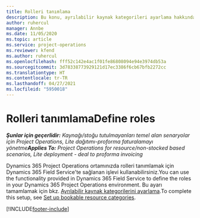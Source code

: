 ```yaml
---
title: Rolleri tanımlama
description: Bu konu, ayrılabilir kaynak kategorileri ayarlama hakkında bilgiler için bir bağlantı sağlar.
author: ruhercul
manager: Annbe
ms.date: 11/05/2020
ms.topic: article
ms.service: project-operations
ms.reviewer: kfend
ms.author: ruhercul
ms.openlocfilehash: fff52c142e4ac1f01fe86808094e94e3974db53a
ms.sourcegitcommit: 3d78338773929121d17ec3386f6cb67bfb2272cc
ms.translationtype: HT
ms.contentlocale: tr-TR
ms.lasthandoff: 04/27/2021
ms.locfileid: "5950018"
---
```

# <a name="define-roles"></a><span data-ttu-id="79c78-103">Rolleri tanımlama</span><span class="sxs-lookup"><span data-stu-id="79c78-103">Define roles</span></span>

<span data-ttu-id="79c78-104">_**Şunlar için geçerlidir:** Kaynağı/stoğu tutulmayanları temel alan senaryolar için Project Operations, Lite dağıtımı-proforma faturalamayı yönetme_</span><span class="sxs-lookup"><span data-stu-id="79c78-104">_**Applies To:** Project Operations for resource/non-stocked based scenarios, Lite deployment - deal to proforma invoicing_</span></span>

<span data-ttu-id="79c78-105">Dynamics 365 Project Operations ortamınızda rolleri tanımlamak için Dynamics 365 Field Service'te sağlanan işlevi kullanabilirsiniz.</span><span class="sxs-lookup"><span data-stu-id="79c78-105">You can use the functionality provided in Dynamics 365 Field Service to define the roles in your Dynamics 365 Project Operations environment.</span></span> <span data-ttu-id="79c78-106">Bu ayarı tamamlamak için bkz. [Ayrılabilir kaynak kategorilerini ayarlama](/dynamics365/field-service/set-up-bookable-resource-categories).</span><span class="sxs-lookup"><span data-stu-id="79c78-106">To complete this setup, see [Set up bookable resource categories](/dynamics365/field-service/set-up-bookable-resource-categories).</span></span>


[!INCLUDE[footer-include](../includes/footer-banner.md)]